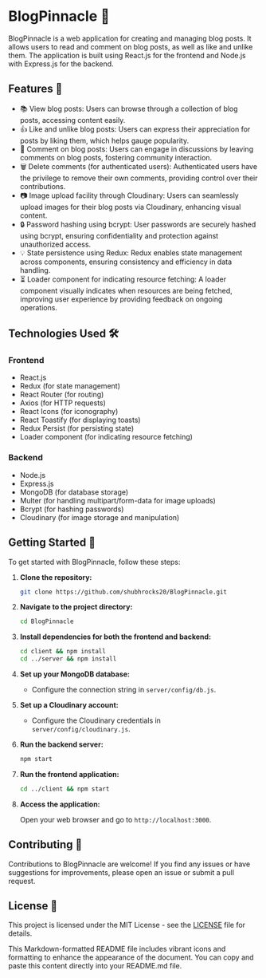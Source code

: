 # BlogPinnacle 🚀

BlogPinnacle is a web application for creating and managing blog posts. It allows users to read and comment on blog posts, as well as like and unlike them. The application is built using React.js for the frontend and Node.js with Express.js for the backend.

## Features 🌟

- 📚 View blog posts: Users can browse through a collection of blog posts, accessing content easily.
- 👍 Like and unlike blog posts: Users can express their appreciation for posts by liking them, which helps gauge popularity.
- 💬 Comment on blog posts: Users can engage in discussions by leaving comments on blog posts, fostering community interaction.
- 🗑️ Delete comments (for authenticated users): Authenticated users have the privilege to remove their own comments, providing control over their contributions.
- 📷 Image upload facility through Cloudinary: Users can seamlessly upload images for their blog posts via Cloudinary, enhancing visual content.
- 🔒 Password hashing using bcrypt: User passwords are securely hashed using bcrypt, ensuring confidentiality and protection against unauthorized access.
- 💡 State persistence using Redux: Redux enables state management across components, ensuring consistency and efficiency in data handling.
- ⏳ Loader component for indicating resource fetching: A loader component visually indicates when resources are being fetched, improving user experience by providing feedback on ongoing operations.

## Technologies Used 🛠️

### Frontend

- React.js
- Redux (for state management)
- React Router (for routing)
- Axios (for HTTP requests)
- React Icons (for iconography)
- React Toastify (for displaying toasts)
- Redux Persist (for persisting state)
- Loader component (for indicating resource fetching)

### Backend

- Node.js
- Express.js
- MongoDB (for database storage)
- Multer (for handling multipart/form-data for image uploads)
- Bcrypt (for hashing passwords)
- Cloudinary (for image storage and manipulation)

## Getting Started 🚀

To get started with BlogPinnacle, follow these steps:

1. **Clone the repository:**

   ```bash
   git clone https://github.com/shubhrocks20/BlogPinnacle.git
   ```

2. **Navigate to the project directory:**

   ```bash
   cd BlogPinnacle
   ```

3. **Install dependencies for both the frontend and backend:**

   ```bash
   cd client && npm install
   cd ../server && npm install
   ```

4. **Set up your MongoDB database:**

   - Configure the connection string in `server/config/db.js`.

5. **Set up a Cloudinary account:**

   - Configure the Cloudinary credentials in `server/config/cloudinary.js`.

6. **Run the backend server:**

   ```bash
   npm start
   ```

7. **Run the frontend application:**

   ```bash
   cd ../client && npm start
   ```

8. **Access the application:**

   Open your web browser and go to `http://localhost:3000`.

## Contributing 🤝

Contributions to BlogPinnacle are welcome! If you find any issues or have suggestions for improvements, please open an issue or submit a pull request.

## License 📝

This project is licensed under the MIT License - see the [LICENSE](LICENSE) file for details.

This Markdown-formatted README file includes vibrant icons and formatting to enhance the appearance of the document. You can copy and paste this content directly into your README.md file.
